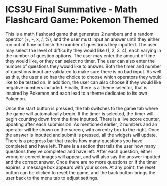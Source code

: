 # ICS3U Final Summative - Math Flashcard Game: Pokemon Themed
This is a math flashcard game that generates 2 numbers and a random operator
(+, -, x, /, %), and the user must input an answer until they either run out of
time or finish the number of questions they inputted. The user may select the
level of difficulty they would like (1, 2, 3, 4), each varying in the number of
question options. The user may enter the amount of time they would like, or they
can select no timer. The user can also enter the number of questions they would
like to answer. Both the timer and number of questions input are validated to
make sure there is no bad input. As well as this, the user also has the choice
to choose which operators they would like to be tested on. In addition, the user
can also choose if they would like negative numbers included. Finally, there is
a theme selector, that is inspired by Pokemon and each lead to a theme dedicated
to its own Pokemon. 

Once the start button is pressed, the tab switches to the game tab where the
game will automatically begin. If the timer is selected, the timer will begin
counting down from the time inputted. There is a live score counter, updating
after each submission. As mentioned earlier, 2 numbers and an operator will be shown
on the screen, with an entry box to the right. Once the answer is inputted and
submit is pressed, all the widgets will update. There is a progress bar that
tracks how many questions you have completed and have left. There is a section
that tells the user how many questions they've completed and have left. After
each question, either wrong or correct images will appear, and will also say the
answer inputted and the correct answer. Once there are no more questions or if
the timer expires, a message box appears with your score. At any point, the
reset button can be clicked to reset the game, and the back button brings the
user back to the menu tab to adjust settings. 

